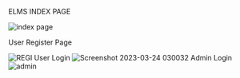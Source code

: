 ELMS INDEX PAGE

![index page](https://user-images.githubusercontent.com/128790623/227487508-0d6dc4a1-311c-4bbc-b759-d1cf49804709.png)

User  Register Page

![REGI](https://user-images.githubusercontent.com/128790623/227489870-3ccebdb7-8bf6-47bf-bbda-867b0bbb0fc5.png)
User Login
![Screenshot 2023-03-24 030032](https://user-images.githubusercontent.com/128790623/227490866-956e0cd8-6e47-4929-b528-481a288c61f8.png)
Admin Login
![admin](https://user-images.githubusercontent.com/128790623/227491852-affadc76-66a9-4805-a62d-756d1e291487.png)


